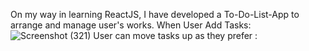 On my way in learning ReactJS, I have developed a To-Do-List-App to arrange and manage user's works.
When User Add Tasks: ![Screenshot (321)](https://github.com/user-attachments/assets/279eb3f3-1c11-43bd-990a-46bab9294615)
User can move tasks up as they prefer :
